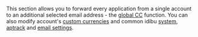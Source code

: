 This section allows you to forward every application from a single account to an additional selected email address - the <a href="https://github.com/oneworldmarket/idibu-api/blob/master/webservices/settings-management/application-global-cc-setting.md">global CC</a> function. You can also modify account's <a href="https://github.com/oneworldmarket/idibu-api/blob/master/webservices/settings-management/custom-currencies.md">custom currencies</a> and common idibu <a href="https://github.com/oneworldmarket/idibu-api/blob/master/webservices/settings-management/system-settings.md">system</a>, <a href="https://github.com/oneworldmarket/idibu-api/blob/master/webservices/settings-management/aptrack-settings.md">aptrack</a> and <a href="https://github.com/oneworldmarket/idibu-api/blob/master/webservices/settings-management/email-settings.md">email settings</a>.
